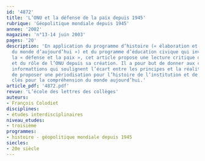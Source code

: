 ```yaml
---
id: '4872'
title: 'L’ONU et la défense de la paix depuis 1945'
rubrique: 'Géopolitique mondiale depuis 1945'
annee: '2002'
magazine: 'n°13-14 juin 2003'
pages: '20'
description: 'En application du programme d’histoire (« élaboration et organisation
  du monde d’aujourd’hui ») et du programme d’éducation civique qui invite à étudier
  la « défense et la paix », cet article propose une lecture critique des interventions
  et du rôle de l’ONU depuis sa création. Il a pour but de donner aux collègues quelques
  informattions qui soulignent l’écart entre les principes et la réalité onusienne,
  de proposer une périodisation pour l’histoire de l’institution et de fournir quelques
  clés pour la compréhension du monde aujourd’hui.'
article_pdf: '4872.pdf'
revue: 'L’école des lettres des collèges'
auteurs:
- François Colodiet
disciplines:
- études interdisciplinaires
niveau_etudes:
- troisième
programmes:
- histoire - géopolitique mondiale depuis 1945
siecles:
- 20e siècle
---
```

